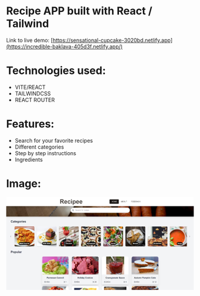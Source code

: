 # Recipe APP built with React / Tailwind

Link to live demo: [https://sensational-cupcake-3020bd.netlify.app](https://incredible-baklava-405d3f.netlify.app/)

# Technologies used:
- VITE/REACT
- TAILWINDCSS
- REACT ROUTER

# Features:
- Search for your favorite recipes
- Different categories
- Step by step instructions
- Ingredients

# Image:

![Image Alt Text](screenshot/recipee.png)

